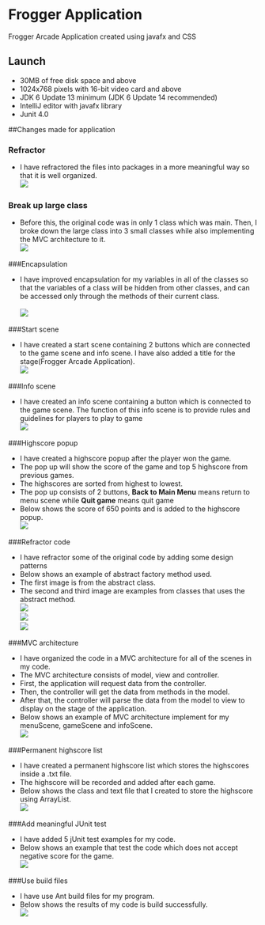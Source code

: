 # Frogger Application
Frogger Arcade Application created using javafx and CSS

## Launch
- 30MB of free disk space and above
- 1024x768 pixels with 16-bit video card and above
- JDK 6 Update 13 minimum (JDK 6 Update 14 recommended)
- IntelliJ editor with javafx library
- Junit 4.0

##Changes made for application
### Refractor
- I have refractored the files into packages in a more meaningful way so that it is well organized.
<br/>![](Images_File/refractorFile.png)          

### Break up large class
- Before this, the original code was in only 1 class which was main. Then, I broke down the large class into 3 small classes
while also implementing the MVC architecture to it.
<br/>![](Images_File/breakClass.PNG)                                                  
                                       
###Encapsulation
- I have improved encapsulation for my variables in all of the classes so that
the variables of a class will be hidden from other classes, and can be accessed only through the methods of their current class.        
<br/>![](Images_File/encapsulation.PNG)    

###Start scene
- I have created a start scene containing 2 buttons which are connected to the game scene and info scene. I have also added a title for the
stage(Frogger Arcade Application).
<br/>![](Images_File/menuScene.PNG)                                     

###Info scene
- I have created an info scene containing a button which is connected to the game scene. The function of this
info scene is to provide rules and guidelines for players to play to game
<br/>![](Images_File/infoScene.PNG)
                                      
###Highscore popup
- I have created a highscore popup after the player won the game. 
- The pop up will show the score of the game and top 5 highscore from previous games.
- The highscores are sorted from highest to lowest. 
- The pop up consists of 2 buttons, **Back to Main Menu** means return to menu scene while **Quit game** means quit game
- Below shows the score of 650 points and is added to the highscore popup.
<br/>![](Images_File/highscore.PNG)   

###Refractor code
- I have refractor some of the original code by adding some design patterns
- Below shows an example of abstract factory method used. 
- The first image is from the abstract class.
- The second and third image are examples from classes that uses the abstract method.
<br/>![](Images_File/abstractClass.PNG) 
<br/>![](Images_File/abstract1.PNG) 
<br/>![](Images_File/abstract2.PNG) 

###MVC architecture
- I have organized the code in a MVC architecture for all of the scenes in my code.
- The MVC architecture consists of model, view and controller.
- First, the application will request data from the controller.
- Then, the controller will get the data from methods in the model.
- After that, the controller will parse the data from the model to view to display on the stage of the application.
- Below shows an example of MVC architecture implement for my menuScene, gameScene and infoScene.
<br/>![](Images_File/Mvc.PNG)    
                  
###Permanent highscore list    
- I have created a permanent highscore list which stores the highscores inside a .txt file.
- The highscore will be recorded and added after each game.
- Below shows the class and text file that I created to store the highscore using ArrayList.
<br/>![](Images_File/highscoreClass.PNG)    

###Add meaningful JUnit test
- I have added 5 jUnit test examples for my code.
- Below shows an example that test the code which does not accept negative score for the game.
<br/>![](Images_File/junittest.PNG)   

###Use build files
- I have use Ant build files for my program.
- Below shows the results of my code is build successfully.
<br/>![](Images_File/buildFile.PNG)  